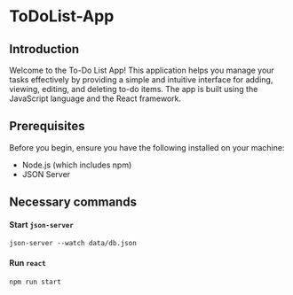 # ToDoList-App

## Introduction

Welcome to the To-Do List App! This application helps you manage your tasks effectively by providing a simple and intuitive interface for adding, viewing, editing, and deleting to-do items. The app is built using the JavaScript language and the React framework.

## Prerequisites
Before you begin, ensure you have the following installed on your machine:

+ Node.js (which includes npm)
+ JSON Server

## Necessary commands

#### Start `json-server`

    json-server --watch data/db.json

#### Run `react`

    npm run start